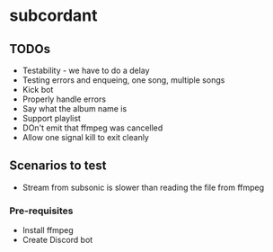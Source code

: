 # subcordant

## TODOs
* Testability - we have to do a delay
* Testing errors and enqueing, one song, multiple songs
* Kick bot
* Properly handle errors
* Say what the album name is
* Support playlist
* DOn't emit that ffmpeg was cancelled
* Allow one signal kill to exit cleanly

## Scenarios to test
* Stream from subsonic is slower than reading the file from ffmpeg

### Pre-requisites
* Install ffmpeg
* Create Discord bot
